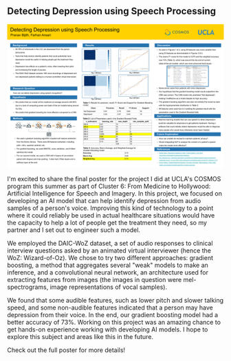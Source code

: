 ## Detecting Depression using Speech Processing

![cover image](/images/cosmos-copy.png)

I'm excited to share the final poster for the project I did at UCLA's COSMOS program this summer as part of Cluster 6: From Medicine to Hollywood: Artificial Intelligence for Speech and Imagery. In this project, we focused on developing an AI model that can help identify depression from audio samples of a person's voice. Improving this kind of technology to a point where it could reliably be used in actual healthcare situations would have the capacity to help a lot of people get the treatment they need, so my partner and I set out to engineer such a model. 

We employed the DAIC-WoZ dataset, a set of audio responses to clinical interview questions asked by an animated virtual interviewer (hence the WoZ: Wizard-of-Oz). We chose to try two different approaches: gradient boosting, a method that aggregates several "weak" models to make an inference, and a convolutional neural network, an architecture used for extracting features from images (the images in question were mel-spectrograms, image representations of vocal samples).

We found that some audible features, such as lower pitch and slower talking speed, and some non-audible features indicated that a person may have depression from their voice. In the end, our gradient boosting model had a better accuracy of 73%. Working on this project was an amazing chance to get hands-on experience working with developing AI models. I hope to explore this subject and areas like this in the future.

Check out the full poster for more details!

